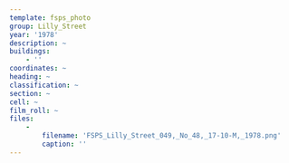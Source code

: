 ```yaml
---
template: fsps_photo
group: Lilly_Street
year: '1978'
description: ~
buildings:
    - ''
coordinates: ~
heading: ~
classification: ~
section: ~
cell: ~
film_roll: ~
files:
    -
        filename: 'FSPS_Lilly_Street_049,_No_48,_17-10-M,_1978.png'
        caption: ''
---
```


